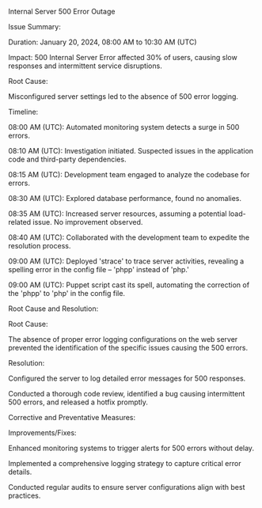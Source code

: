 Internal Server 500 Error Outage

Issue Summary:

Duration: January 20, 2024, 08:00 AM to 10:30 AM (UTC)

Impact: 500 Internal Server Error affected 30% of users, causing slow responses and intermittent service disruptions.

Root Cause:

Misconfigured server settings led to the absence of 500 error logging.

Timeline:

08:00 AM (UTC): Automated monitoring system detects a surge in 500 errors.

08:10 AM (UTC): Investigation initiated. Suspected issues in the application code and third-party dependencies.

08:15 AM (UTC): Development team engaged to analyze the codebase for errors.

08:30 AM (UTC): Explored database performance, found no anomalies.

08:35 AM (UTC): Increased server resources, assuming a potential load-related issue. No improvement observed.

08:40 AM (UTC): Collaborated with the development team to expedite the resolution process.

09:00 AM (UTC): Deployed 'strace' to trace server activities, revealing a spelling error in the config file – 'phpp' instead of 'php.'

09:00 AM (UTC): Puppet script cast its spell, automating the correction of the 'phpp' to 'php' in the config file.

Root Cause and Resolution:

Root Cause:

The absence of proper error logging configurations on the web server prevented the identification of the specific issues causing the 500 errors.

Resolution:

Configured the server to log detailed error messages for 500 responses.

Conducted a thorough code review, identified a bug causing intermittent 500 errors, and released a hotfix promptly.

Corrective and Preventative Measures:

Improvements/Fixes:

Enhanced monitoring systems to trigger alerts for 500 errors without delay.

Implemented a comprehensive logging strategy to capture critical error details.

Conducted regular audits to ensure server configurations align with best practices.

